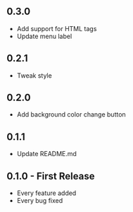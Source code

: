 ## 0.3.0
* Add support for HTML tags
* Update menu label

## 0.2.1
* Tweak style

## 0.2.0
* Add background color change button

## 0.1.1
* Update README.md

## 0.1.0 - First Release
* Every feature added
* Every bug fixed
